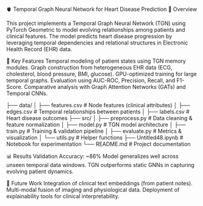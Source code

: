 🫀 Temporal Graph Neural Network for Heart Disease Prediction
📘 Overview


This project implements a Temporal Graph Neural Network (TGN) using PyTorch Geometric to model evolving relationships among patients and clinical features. The model predicts heart disease progression by leveraging temporal dependencies and relational structures in Electronic Health Record (EHR) data.

🧠 Key Features
Temporal modeling of patient states using TGN memory modules.
Graph construction from heterogeneous EHR data (ECG, cholesterol, blood pressure, BMI, glucose).
GPU-optimized training for large temporal graphs.
Evaluation using AUC-ROC, Precision, Recall, and F1-Score.
Comparative analysis with Graph Attention Networks (GATs) and Temporal CNNs.


├── data/
│   ├── features.csv        # Node features (clinical attributes)
│   ├── edges.csv           # Temporal relationships between patients
│   ├── labels.csv          # Heart disease outcomes
├── src/
│   ├── preprocess.py       # Data cleaning & feature normalization
│   ├── model.py            # TGN model architecture
│   ├── train.py            # Training & validation pipeline
│   ├── evaluate.py         # Metrics & visualization
│   └── utils.py            # Helper functions
├── Untitled48.ipynb        # Notebook for experimentation
└── README.md               # Project documentation


📊 Results
Validation Accuracy: ~86%
Model generalizes well across unseen temporal data windows.
TGN outperforms static GNNs in capturing evolving patient dynamics.

🧩 Future Work
Integration of clinical text embeddings (from patient notes).
Multi-modal fusion of imaging and physiological data.
Deployment of explainability tools for clinical interpretability.
